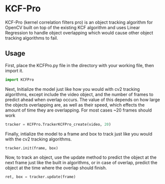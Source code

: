 # KCF-Pro
KCF-Pro (kernel correlation filters pro) is an object tracking algorithm for OpenCV built on top of the existing KCF algorithm and uses Linear Regression to handle object overlapping which would cause other object tracking algorithms to fail. 

## Usage
First, place the KCFPro.py file in the directory with your working file, then import it.
```python
import KCFPro
```
Next, Initialize the model just like how you would with cv2 tracking algorithms, except include the video object, and the number of frames to predict ahead when overlap occurs. The value of this depends on how large the objects overlapping are, as well as their speed, which effects the amount of time they are overlapping. For most cases ~20 frames should work
```python
tracker = KCFPro.TrackerKCFPro_create(video, 20)
```

Finally, intialize the model to a frame and box to track just like you would with the cv2 tracking algorithms.
```python
tracker.init(frame, box)
```

Now, to track an object, use the update method to predict the object at the next frame just like the built in algorithms, or in case of overlap, predict the object at the time where the overlap should finish.
```python
ret, box = tracker.update(frame)
```
